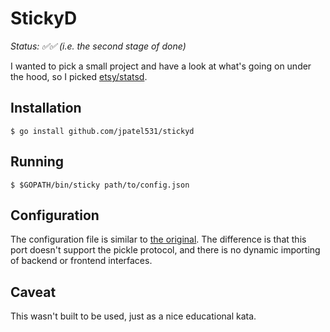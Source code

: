 # StickyD

_Status: ✅✅ (i.e. the second stage of done)_

I wanted to pick a small project and have a look at what's going on under the hood, so I picked [etsy/statsd](https://github.com/etsy/statsd).

## Installation

	$ go install github.com/jpatel531/stickyd

## Running

	$ $GOPATH/bin/sticky path/to/config.json

## Configuration

The configuration file is similar to [the original](https://github.com/etsy/statsd/blob/master/exampleConfig.js). The difference is that this port doesn't support the pickle protocol, and there is no dynamic importing of backend or frontend interfaces.

## Caveat

This wasn't built to be used, just as a nice educational kata.
